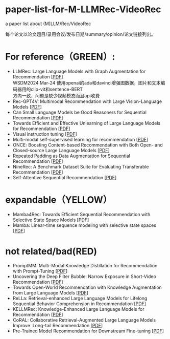 # paper-list-for-M-LLMRec-VideoRec
a paper list about (M)LLM/Rec/VideoRec

每个论文以论文题目/录用会议/发布日期/summary/opinion/论文链接列出。

# For reference（GREEN）:
- LLMRec: Large Language Models with Graph Augmentation for Recommendation [[PDF](https://dl.acm.org/doi/pdf/10.1145/3616855.3635853)]  
  WSDM2024 Mar-24
  使用openai的ada和davinci增强图数据，图片和文本编码器用的clip-vit和sentence-BERT  
  方向一致，问题是缺少视频模态而且api收费
- Rec-GPT4V: Multimodal Recommendation with Large Vision-Language Models   [[PDF](https://arxiv.org/pdf/2402.08670.pdf)]
- Can Small Language Models be Good Reasoners for Sequential Recommendation [[PDF](https://arxiv.org/pdf/2403.04260.pdf)]
- Towards Efficient and Effective Unlearning of Large Language Models for Recommendation [[PDF](https://arxiv.org/pdf/2403.03536v1.pdf)]
- Visual instruction tuning [[PDF](https://proceedings.neurips.cc/paper_files/paper/2023/file/6dcf277ea32ce3288914faf369fe6de0-Paper-Conference.pdf)]
- Multi-modal self-supervised learning for recommendation [[PDF](https://dl.acm.org/doi/pdf/10.1145/3543507.3583206)]
- ONCE: Boosting Content-based Recommendation with Both Open- and Closed-source Large Language Models [[PDF](https://dl.acm.org/doi/pdf/10.1145/3616855.3635845)]
- Repeated Padding as Data Augmentation for Sequential Recommendation [[PDF](https://arxiv.org/pdf/2403.06372v1.pdf)]
- NineRec: A Benchmark Dataset Suite for Evaluating Transferable Recommendation [[PDF](https://arxiv.org/pdf/2309.07705.pdf)]
- Self-Attentive Sequential Recommendation [[PDF](https://arxiv.org/pdf/1808.09781.pdf)]

# expandable（YELLOW）
- Mamba4Rec: Towards Efficient Sequential Recommendation with Selective State Space Models [[PDF](https://arxiv.org/pdf/2403.03900v1.pdf)]
- Mamba: Linear-time sequence modeling with selective state spaces [[PDF](https://arxiv.org/ftp/arxiv/papers/2312/2312.00752.pdf)]

# not related/bad(RED)
- PromptMM: Multi-Modal Knowledge Distillation for Recommendation with Prompt-Tuning [[PDF](https://arxiv.org/pdf/2402.17188v1.pdf)]
- Uncovering the Deep Filter Bubble: Narrow Exposure in Short-Video Recommendation [[PDF](https://arxiv.org/pdf/2403.04511.pdf)]
- Towards Open-World Recommendation with Knowledge Augmentation from Large Language Models [[PDF](https://arxiv.org/pdf/2306.10933v4.pdf)]
- ReLLa: Retrieval-enhanced Large Language Models for Lifelong Sequential Behavior Comprehension in Recommendation [[PDF](https://arxiv.org/pdf/2308.11131.pdf)]
- KELLMRec: Knowledge-Enhanced Large Language Models for Recommendation [[PDF](https://arxiv.org/pdf/2403.06642.pdf)]
- CoRAL: Collaborative Retrieval-Augmented Large Language Models Improve  Long-tail Recommendation [[PDF](https://arxiv.org/pdf/2403.06447v1.pdf)]
- Pre-Trained Model Recommendation for Downstream Fine-tuning [[PDF](https://arxiv.org/pdf/2403.06382v1.pdf)]
